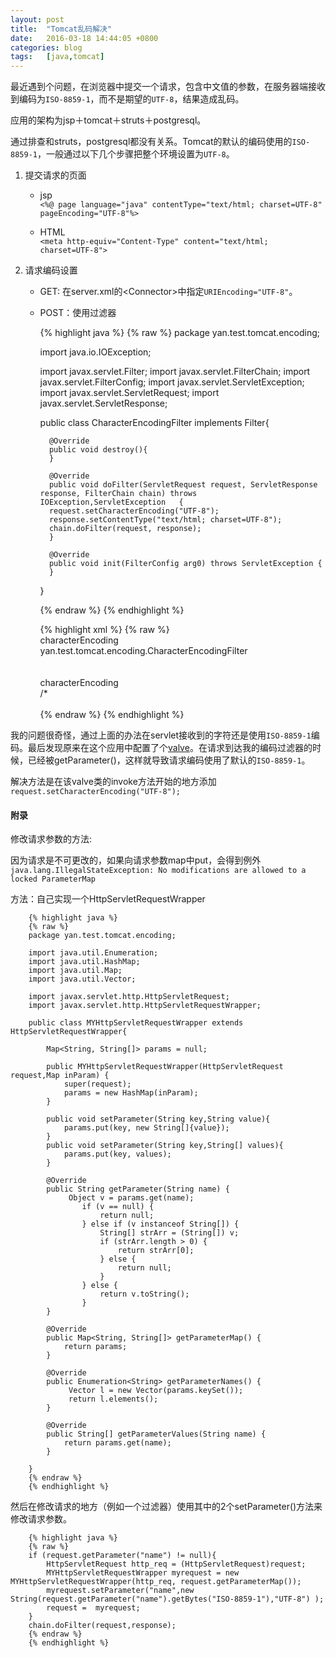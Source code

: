 ```yaml
---
layout: post
title:  "Tomcat乱码解决"
date:   2016-03-18 14:44:05 +0800
categories: blog
tags:   [java,tomcat]
---
```


最近遇到个问题，在浏览器中提交一个请求，包含中文值的参数，在服务器端接收到编码为`ISO-8859-1`，而不是期望的`UTF-8`，结果造成乱码。

应用的架构为jsp＋tomcat＋struts＋postgresql。

通过排查和struts，postgresql都没有关系。Tomcat的默认的编码使用的`ISO-8859-1`，一般通过以下几个步骤把整个环境设置为`UTF-8`。

1. 提交请求的页面
        
    - jsp               
     `<%@ page language="java" contentType="text/html; charset=UTF-8" pageEncoding="UTF-8"%>`
        
    - HTML          
     `<meta http-equiv="Content-Type" content="text/html; charset=UTF-8">`

2. 请求编码设置

    - GET: 在server.xml的\<Connector\>中指定`URIEncoding="UTF-8"`。
        
    - POST：使用过滤器

        {% highlight java %}
        {% raw %}
        package yan.test.tomcat.encoding;
        
        import java.io.IOException;
        
        import javax.servlet.Filter;
        import javax.servlet.FilterChain;
        import javax.servlet.FilterConfig;
        import javax.servlet.ServletException;
        import javax.servlet.ServletRequest;
        import javax.servlet.ServletResponse;
        
        public class CharacterEncodingFilter implements Filter{
        
            @Override
            public void destroy(){
            }
            
            @Override
            public void doFilter(ServletRequest request, ServletResponse response, FilterChain chain) throws IOException,ServletException   {
            request.setCharacterEncoding("UTF-8");
            response.setContentType("text/html; charset=UTF-8");
            chain.doFilter(request, response);
            }
            
            @Override
            public void init(FilterConfig arg0) throws ServletException {
            }
            
        }

        {% endraw %}
        {% endhighlight %}


        {% highlight xml %}
        {% raw %}
        <filter>  
            <filter-name>characterEncoding</filter-name>  
            <filter-class>yan.test.tomcat.encoding.CharacterEncodingFilter</filter-class>  
        </filter>  
        <filter-mapping>  
            <filter-name>characterEncoding</filter-name>  
            <url-pattern>/*</url-pattern>  
        </filter-mapping>  
        {% endraw %}
        {% endhighlight %}

我的问题很奇怪，通过上面的办法在servlet接收到的字符还是使用`ISO-8859-1`编码。最后发现原来在这个应用中配置了个[valve](https://tomcat.apache.org/tomcat-7.0-doc/config/valve.html)。在请求到达我的编码过滤器的时候，已经被getParameter()，这样就导致请求编码使用了默认的`ISO-8859-1`。

解决方法是在该valve类的invoke方法开始的地方添加`request.setCharacterEncoding("UTF-8");`

#### 附录

修改请求参数的方法:

因为请求是不可更改的，如果向请求参数map中put，会得到例外`java.lang.IllegalStateException: No modifications are allowed to a locked ParameterMap`

方法：自己实现一个HttpServletRequestWrapper

        {% highlight java %}
        {% raw %}
        package yan.test.tomcat.encoding;
    
        import java.util.Enumeration;
        import java.util.HashMap;
        import java.util.Map;
        import java.util.Vector;
        
        import javax.servlet.http.HttpServletRequest;
        import javax.servlet.http.HttpServletRequestWrapper;
            
        public class MYHttpServletRequestWrapper extends HttpServletRequestWrapper{
            
            Map<String, String[]> params = null;
            
            public MYHttpServletRequestWrapper(HttpServletRequest request,Map inParam) {
                super(request);
                params = new HashMap(inParam);
            }
            
            public void setParameter(String key,String value){
                params.put(key, new String[]{value});
            }
            public void setParameter(String key,String[] values){
                params.put(key, values);
            }
            
            @Override
            public String getParameter(String name) {
                 Object v = params.get(name);  
                    if (v == null) {  
                        return null;  
                    } else if (v instanceof String[]) {  
                        String[] strArr = (String[]) v;  
                        if (strArr.length > 0) {  
                            return strArr[0];  
                        } else {  
                            return null;  
                        }  
                    } else {  
                        return v.toString();  
                    }  
            }
            
            @Override
            public Map<String, String[]> getParameterMap() {
                return params;
            }
            
            @Override
            public Enumeration<String> getParameterNames() {
                 Vector l = new Vector(params.keySet());  
                 return l.elements();  
            }
            
            @Override
            public String[] getParameterValues(String name) {
                return params.get(name);
            }
            
        }
        {% endraw %}
        {% endhighlight %}

然后在修改请求的地方（例如一个过滤器）使用其中的2个setParameter()方法来修改请求参数。

        {% highlight java %}
        {% raw %}
        if (request.getParameter("name") != null){
            HttpServletRequest http_req = (HttpServletRequest)request;  
            MYHttpServletRequestWrapper myrequest = new MYHttpServletRequestWrapper(http_req, request.getParameterMap());  
            myrequest.setParameter("name",new String(request.getParameter("name").getBytes("ISO-8859-1"),"UTF-8") );
            request =  myrequest;
        }
        chain.doFilter(request,response);
        {% endraw %}
        {% endhighlight %}



